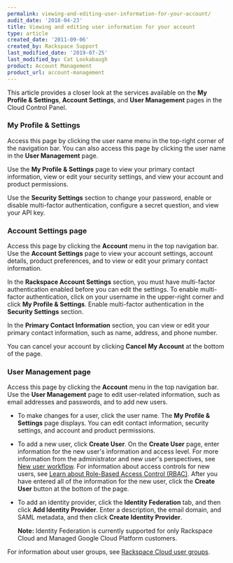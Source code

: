 ```yaml
---
permalink: viewing-and-editing-user-information-for-your-account/
audit_date: '2018-04-23'
title: Viewing and editing user information for your account
type: article
created_date: '2011-09-06'
created_by: Rackspace Support
last_modified_date: '2019-07-25'
last_modified_by: Cat Lookabaugh
product: Account Management
product_url: account-management
---
```


This article provides a closer look at the services available on
the **My Profile & Settings**, **Account Settings**, and **User Management** pages in the Cloud
Control Panel.

### My Profile & Settings

Access this page by clicking the user name menu in the top-right corner of the navigation bar. You can also access this page by clicking the user name in the **User Management** page.

Use the **My Profile & Settings** page to view your primary contact information, view or edit your security settings, and view your account and product permissions.

Use the **Security Settings** section to change your password, enable or disable multi-factor authentication, configure a secret question, and view your API key.

### Account Settings page

Access this page by clicking the **Account** menu in the top navigation bar. Use the **Account Settings** page to view your account settings, account details, product preferences, and to view or edit your primary contact information.

In the **Rackspace Account Settings** section, you must have multi-factor authentication enabled before you can edit the settings. To enable multi-factor authentication, click on your username in the upper-right corner and click **My Profile & Settings**. Enable multi-factor authentication in the **Security Settings** section.

In the **Primary Contact Information** section, you can view or edit your primary contact information, such as name, address, and phone number.

You can cancel your account by clicking **Cancel My Account** at the bottom of the page.

### User Management page

Access this page by clicking the **Account** menu in the top navigation bar. Use the **User Management** page to edit user-related information, such
as email addresses and passwords, and to add new users.

- To make changes for a user, click the user name. The **My Profile & Settings** page displays. You can edit contact information, security settings, and account and product permissions.

- To add a new user, click **Create User**. On the **Create User** page, enter information for the new user's information and access level. For more information from the administrator and new user's perspectives, see [New user workflow](/how-to/new-user-workflow). For information about access controls for new users, see [Learn about Role-Based Access Control (RBAC)](/how-to/overview-role-based-access-control-rbac). After you have entered all of the information for the new user, click the **Create User** button at the bottom of the page.

- To add an identity provider, click the **Identity Federation** tab, and then click **Add Identity Provider**. Enter a description, the email domain, and SAML metadata, and then click **Create Identity Provider**.

  **Note:** Identity Federation is currently supported for only Rackspace Cloud and Managed Google Cloud Platform customers.
  
 For information about user groups, see [Rackspace Cloud user groups](/how-to/rackspace-cloud-user-groups).

